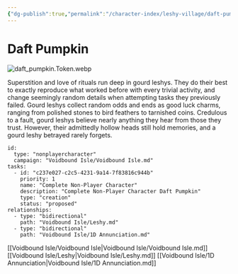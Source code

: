 ```yaml
---
{"dg-publish":true,"permalink":"/character-index/leshy-village/daft-pumpkin/","title":"Daft Pumpkin","tags":["JournalEntryPage","Leshy","NPC"]}
---
```






# Daft Pumpkin
![daft_pumpkin.Token.webp](/img/user/Voidbound%20token%20images/daft_pumpkin.Token.webp)

Superstition and love of rituals run deep in gourd leshys. They do their best to exactly reproduce what worked before with every trivial activity, and change seemingly random details when attempting tasks they previously failed. Gourd leshys collect random odds and ends as good luck charms, ranging from polished stones to bird feathers to tarnished coins. Credulous to a fault, gourd leshys believe nearly anything they hear from those they trust. However, their admittedly hollow heads still hold memories, and a gourd leshy betrayed rarely forgets.

```RpgManager4
id: 
  type: "nonplayercharacter"
  campaign: "Voidbound Isle/Voidbound Isle.md"
tasks: 
  - id: "c237e027-c2c5-4231-9a14-7f83816c944b"
    priority: 1
    name: "Complete Non-Player Character"
    description: "Complete Non-Player Character Daft Pumpkin"
    type: "creation"
    status: "proposed"
relationships: 
  - type: "bidirectional"
    path: "Voidbound Isle/Leshy.md"
  - type: "bidirectional"
    path: "Voidbound Isle/1D Annunciation.md"
```
[[Voidbound Isle/Voidbound Isle\|Voidbound Isle/Voidbound Isle.md]]
[[Voidbound Isle/Leshy\|Voidbound Isle/Leshy.md]]
[[Voidbound Isle/1D Annunciation\|Voidbound Isle/1D Annunciation.md]]